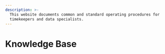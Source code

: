 ```yaml
---
description: >-
  This website documents common and standard operating procedures for
  timekeepers and data specialists.
---
```


# Knowledge Base

